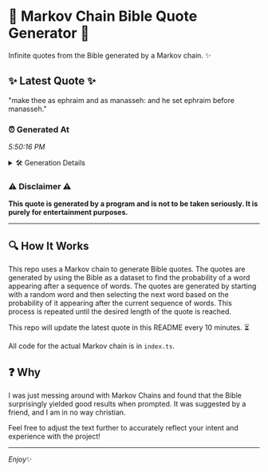 # 📖 Markov Chain Bible Quote Generator 📖

Infinite quotes from the Bible generated by a Markov chain. ✨

## ✨ Latest Quote ✨
"make thee as ephraim and as manasseh: and he set ephraim before manasseh."

### ⏰ Generated At
*5:50:16 PM*

<details>
    <summary>🛠️ Generation Details</summary>
    <p>
        <strong>🌱 Seed:</strong> make<br>
        <strong>🔄 Iterations:</strong> 12<br>
        <strong>📜 Context History:</strong><br>[ make ]: thee<br>[ make, thee ]: as<br>[ make, thee, as ]: ephraim<br>[ make, thee, as, ephraim ]: and<br>[ make, thee, as, ephraim, and ]: as<br>[ make, thee, as, ephraim, and, as ]: manasseh:<br>[ thee, as, ephraim, and, as, manasseh: ]: and<br>[ as, ephraim, and, as, manasseh:, and ]: he<br>[ ephraim, and, as, manasseh:, and, he ]: set<br>[ and, as, manasseh:, and, he, set ]: ephraim<br>[ as, manasseh:, and, he, set, ephraim ]: before<br>[ manasseh:, and, he, set, ephraim, before ]: manasseh.<br>
    </p>
</details>

### ⚠️ Disclaimer ⚠️
**This quote is generated by a program and is not to be taken seriously. It is purely for entertainment purposes.**

---

## 🔍 How It Works

This repo uses a Markov chain to generate Bible quotes. The quotes are generated by using the Bible as a dataset to find the probability of a word appearing after a sequence of words. The quotes are generated by starting with a random word and then selecting the next word based on the probability of it appearing after the current sequence of words. This process is repeated until the desired length of the quote is reached.

This repo will update the latest quote in this README every 10 minutes. ⏳

All code for the actual Markov chain is in `index.ts`.

## ❓ Why

I was just messing around with Markov Chains and found that the Bible surprisingly yielded good results when prompted. 
It was suggested by a friend, and I am in no way christian.

Feel free to adjust the text further to accurately reflect your intent and experience with the project!

---

*Enjoy*✨
